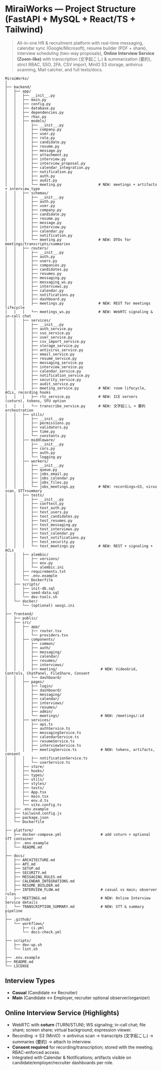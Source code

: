 
# MiraiWorks — Project Structure (FastAPI + MySQL + React/TS + Tailwind)

> All-in-one HR & recruitment platform with real-time messaging, calendar sync (Google/Microsoft), resume builder (PDF + share), interview scheduling (two-way proposals), **Online Interview Service (Zoom-like)** with transcription (文字起こし) & summarization (要約), strict RBAC, SSO, 2FA, CSV import, MinIO S3 storage, antivirus scanning, Mail catcher, and full tests/docs.

```
MiraiWorks/
│
├── backend/
│   ├── app/
│   │   ├── __init__.py
│   │   ├── main.py
│   │   ├── config.py
│   │   ├── database.py
│   │   ├── dependencies.py
│   │   ├── rbac.py
│   │   ├── models/
│   │   │   ├── __init__.py
│   │   │   ├── company.py
│   │   │   ├── user.py
│   │   │   ├── role.py
│   │   │   ├── candidate.py
│   │   │   ├── resume.py
│   │   │   ├── message.py
│   │   │   ├── attachment.py
│   │   │   ├── interview.py
│   │   │   ├── interview_proposal.py
│   │   │   ├── calendar_integration.py
│   │   │   ├── notification.py
│   │   │   ├── auth.py
│   │   │   ├── audit.py
│   │   │   └── meeting.py                 # NEW: meetings + artifacts + interview_type
│   │   ├── schemas/
│   │   │   ├── __init__.py
│   │   │   ├── auth.py
│   │   │   ├── user.py
│   │   │   ├── company.py
│   │   │   ├── candidate.py
│   │   │   ├── resume.py
│   │   │   ├── message.py
│   │   │   ├── interview.py
│   │   │   ├── calendar.py
│   │   │   ├── notification.py
│   │   │   └── meeting.py                 # NEW: DTOs for meetings/transcripts/summaries
│   │   ├── routers/
│   │   │   ├── __init__.py
│   │   │   ├── auth.py
│   │   │   ├── users.py
│   │   │   ├── companies.py
│   │   │   ├── candidates.py
│   │   │   ├── resumes.py
│   │   │   ├── messaging.py
│   │   │   ├── messaging_ws.py
│   │   │   ├── interviews.py
│   │   │   ├── calendar.py
│   │   │   ├── notifications.py
│   │   │   ├── dashboard.py
│   │   │   ├── meetings.py                # NEW: REST for meetings lifecycle
│   │   │   └── meetings_ws.py             # NEW: WebRTC signaling & in-call chat
│   │   ├── services/
│   │   │   ├── __init__.py
│   │   │   ├── auth_service.py
│   │   │   ├── sso_service.py
│   │   │   ├── user_service.py
│   │   │   ├── csv_import_service.py
│   │   │   ├── storage_service.py
│   │   │   ├── antivirus_service.py
│   │   │   ├── email_service.py
│   │   │   ├── resume_service.py
│   │   │   ├── messaging_service.py
│   │   │   ├── interview_service.py
│   │   │   ├── calendar_service.py
│   │   │   ├── notification_service.py
│   │   │   ├── security_service.py
│   │   │   ├── audit_service.py
│   │   │   ├── meeting_service.py         # NEW: room lifecycle, ACLs, recording hooks
│   │   │   ├── rtc_service.py             # NEW: ICE servers (coturn), tokens, SFU option
│   │   │   └── transcribe_service.py      # NEW: 文字起こし + 要約 orchestration
│   │   ├── utils/
│   │   │   ├── __init__.py
│   │   │   ├── permissions.py
│   │   │   ├── validators.py
│   │   │   ├── time.py
│   │   │   └── constants.py
│   │   ├── middleware/
│   │   │   ├── __init__.py
│   │   │   ├── cors.py
│   │   │   ├── auth.py
│   │   │   └── logging.py
│   │   ├── workers/
│   │   │   ├── __init__.py
│   │   │   ├── queue.py
│   │   │   ├── jobs_email.py
│   │   │   ├── jobs_calendar.py
│   │   │   ├── jobs_files.py
│   │   │   └── jobs_meetings.py           # NEW: recordings→S3, virus scan, STT+summary
│   │   ├── tests/
│   │   │   ├── __init__.py
│   │   │   ├── conftest.py
│   │   │   ├── test_auth.py
│   │   │   ├── test_users.py
│   │   │   ├── test_candidates.py
│   │   │   ├── test_resumes.py
│   │   │   ├── test_messaging.py
│   │   │   ├── test_interviews.py
│   │   │   ├── test_calendar.py
│   │   │   ├── test_notifications.py
│   │   │   ├── test_security.py
│   │   │   └── test_meetings.py           # NEW: REST + signaling + ACLs
│   │   ├── alembic/
│   │   │   ├── versions/
│   │   │   ├── env.py
│   │   │   └── alembic.ini
│   │   ├── requirements.txt
│   │   ├── .env.example
│   │   └── Dockerfile
│   ├── scripts/
│   │   ├── init-db.sql
│   │   ├── seed-data.sql
│   │   └── dev-tools.sh
│   └── docker/
│       └── (optional) uwsgi.ini
│
├── frontend/
│   ├── public/
│   ├── src/
│   │   ├── app/
│   │   │   ├── router.tsx
│   │   │   └── providers.tsx
│   │   ├── components/
│   │   │   ├── common/
│   │   │   ├── auth/
│   │   │   ├── messaging/
│   │   │   ├── calendar/
│   │   │   ├── resumes/
│   │   │   ├── interviews/
│   │   │   ├── meeting/                    # NEW: VideoGrid, Controls, ChatPanel, FileShare, Consent
│   │   │   └── dashboard/
│   │   ├── pages/
│   │   │   ├── login/
│   │   │   ├── dashboard/
│   │   │   ├── messaging/
│   │   │   ├── calendar/
│   │   │   ├── interviews/
│   │   │   ├── resumes/
│   │   │   ├── admin/
│   │   │   └── meetings/                   # NEW: /meetings/:id
│   │   ├── services/
│   │   │   ├── api.ts
│   │   │   ├── authService.ts
│   │   │   ├── messagingService.ts
│   │   │   ├── calendarService.ts
│   │   │   ├── resumeService.ts
│   │   │   ├── interviewService.ts
│   │   │   ├── meetingService.ts           # NEW: tokens, artifacts, consent
│   │   │   ├── notificationService.ts
│   │   │   └── userService.ts
│   │   ├── store/
│   │   ├── hooks/
│   │   ├── types/
│   │   ├── utils/
│   │   ├── styles/
│   │   ├── tests/
│   │   ├── App.tsx
│   │   ├── main.tsx
│   │   ├── env.d.ts
│   │   └── vite.config.ts
│   ├── .env.example
│   ├── tailwind.config.js
│   ├── package.json
│   └── Dockerfile
│
├── platform/
│   ├── docker-compose.yml                  # add coturn + optional STT container
│   ├── .env.example
│   └── README.md
│
├── docs/
│   ├── ARCHITECTURE.md
│   ├── API.md
│   ├── SETUP.md
│   ├── SECURITY.md
│   ├── MESSAGING_RULES.md
│   ├── CALENDAR_INTEGRATIONS.md
│   ├── RESUME_BUILDER.md
│   ├── INTERVIEW_FLOW.md                   # casual vs main; observer rules
│   ├── MEETINGS.md                         # NEW: Online Interview Service details
│   └── TRANSCRIPTION_SUMMARY.md            # NEW: STT & summary pipeline
│
├── .github/
│   └── workflows/
│       ├── ci.yml
│       └── docs-check.yml
│
├── scripts/
│   ├── dev-up.sh
│   └── lint.sh
│
├── .env.example
├── README.md
└── LICENSE
```

## Interview Types
- **Casual** (Candidate ↔ Recruiter)
- **Main** (Candidate ↔ Employer, recruiter optional observer/organizer)

## Online Interview Service (Highlights)
- WebRTC with **coturn** (TURN/STUN); WS signaling; in-call chat; file share; screen share; virtual background; expression viewer.
- Recording → S3 (MinIO) → antivirus scan → transcripts (文字起こし) → summaries (要約) → attach to interview.
- **Consent required** for recording/transcription; stored with the meeting; RBAC-enforced access.
- Integrated with Calendar & Notifications; artifacts visible on candidate/employer/recruiter dashboards per role.
